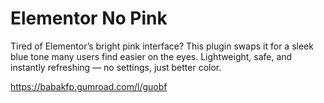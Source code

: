 # Elementor No Pink

Tired of Elementor’s bright pink interface? This plugin swaps it for a sleek blue tone many users find easier on the eyes. Lightweight, safe, and instantly refreshing — no settings, just better color.

https://babakfp.gumroad.com/l/guobf
